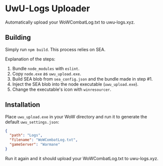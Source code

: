 # UwU-Logs Uploader

Automatically upload your WoWCombatLog.txt to uwu-logs.xyz.

## Building

Simply run `npm build`. This process relies on SEA.

Explanation of the steps:

1. Bundle `node_modules` with `eslint`.
2. Copy `node.exe` as `uwu_upload.exe`.
3. Build SEA blob from `sea_config.json` and the bundle made in step #1.
4. Inject the SEA blob into the node executable (`uwu_upload.exe`).
5. Change the executable's icon with `winresourcer`.

## Installation

Place `uwu_upload.exe` in your WoW directory and run it to generate the default `uwu_settings.json`:

```json
{
  "path": "Logs",
  "filename": "WoWCombatLog.txt",
  "gameServer": "Warmane"
}
```

Run it again and it should upload your WoWCombatLog.txt to uwu-logs.xyz.